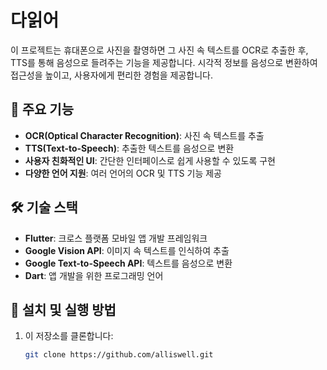 # 다읽어

이 프로젝트는 휴대폰으로 사진을 촬영하면 그 사진 속 텍스트를 OCR로 추출한 후, TTS를 통해 음성으로 들려주는 기능을 제공합니다. 시각적 정보를 음성으로 변환하여 접근성을 높이고, 사용자에게 편리한 경험을 제공합니다.

## 📌 주요 기능
- **OCR(Optical Character Recognition)**: 사진 속 텍스트를 추출
- **TTS(Text-to-Speech)**: 추출한 텍스트를 음성으로 변환
- **사용자 친화적인 UI**: 간단한 인터페이스로 쉽게 사용할 수 있도록 구현
- **다양한 언어 지원**: 여러 언어의 OCR 및 TTS 기능 제공

## 🛠 기술 스택
- **Flutter**: 크로스 플랫폼 모바일 앱 개발 프레임워크
- **Google Vision API**: 이미지 속 텍스트를 인식하여 추출
- **Google Text-to-Speech API**: 텍스트를 음성으로 변환
- **Dart**: 앱 개발을 위한 프로그래밍 언어

## 🚀 설치 및 실행 방법
1. 이 저장소를 클론합니다:
   ```bash
   git clone https://github.com/alliswell.git
